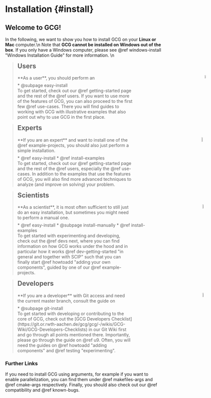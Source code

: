 # Installation {#install}

## Welcome to GCG!
In the following, we want to show you how to install GCG on your **Linux or Mac** computer.\n
Note that **GCG cannot be installed on Windows out of the box**. If you only have a Windows computer, please see @ref windows-install "Windows Installation Guide" for more information.  \n

> <h2 style="margin-top:5px">Users</h2>
> <img src="user.png" style="vertical-align:middle; height:5%; position:absolute; right:40px;">
> <div style="width:80%; margin-bottom: 0.5em">
> **As a user**, you should perform an
> </div>
> * @subpage easy-install
>
> <div style="width:80%">
> To get started, check out our @ref getting-started page and the rest of the @ref users. If you want to use more of the features of GCG,
> you can also proceed to the first few @ref use-cases. There you will find guides to working with GCG with illustrative examples that
> also point out why to use GCG in the first place.
> </div>


> <h2 style="margin-top:5px">Experts</h2>
> <img src="expert.png" style="vertical-align:middle; height:6%; position:absolute; right:40px;">
> <div style="width:80%; margin-bottom: 0.5em">
> **If you are an expert** and want to install one of the @ref example-projects, you should also just perform a simple installation.
> </div>
> * @ref easy-install
> * @ref install-examples
>
> <div style="width:80%">
> To get started, check out our @ref getting-started page and the rest of the @ref users, especially the @ref use-cases. In addition to the
>  examples that use the features of GCG, you will also find more advanced techniques to analyze (and improve on solving) your problem.
> </div>


> <h2 style="margin-top:5px">Scientists</h2>
> <img src="scientist.png" style="vertical-align:middle; height:5.7%; position:absolute; right:40px;">
> <div style="width:80%; margin-bottom: 0.5em">
> **As a scientist**, it is most often sufficient to still just do an easy installation, but sometimes you might need to perform a manual one.
> </div>
> * @ref easy-install
> * @subpage install-manually
> * @ref install-examples
>
> <div style="width:80%">
> To get started with experimenting and developing, check out the @ref devs next, where you can find information on how GCG works under the
> hood and in particular how it works @ref dev-getting-started "in general and together with SCIP" such that you can finally start @ref howtoadd "adding your own components",
> guided by one of our @ref example-projects.
> </div>

> <h2 style="margin-top:5px">Developers</h2>
> <img src="developer.png" style="vertical-align:middle; height:5.7%; position:absolute; right:40px;">
> <div style="width:80%; margin-bottom: 0.5em">
> **If you are a developer** with Git access and need the current master branch, consult the guide on
> </div>
> * @subpage git-install
>
> <div style="width:80%">
> To get started with developing or contributing to the core of GCG, check out the [GCG Developers Checklist](https://git.or.rwth-aachen.de/gcg/gcg/-/wikis/GCG-Wiki/GCG-Developers-Checklists) in our Git Wiki first and go through all points mentioned there.
> Importantly, please go through the guide on @ref u9. Often, you will need the guides on @ref howtoadd "adding components" and @ref testing "experimenting".
> </div>


### Further Links
If you need to install GCG using arguments, for example if you want to enable parallelization, you can find them under @ref makefiles-args and @ref cmake-args respectively. Finally, you should also check out our @ref compatibility and @ref known-bugs.
